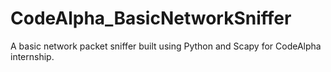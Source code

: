 # CodeAlpha_BasicNetworkSniffer
A basic network packet sniffer built using Python and Scapy for CodeAlpha internship.
